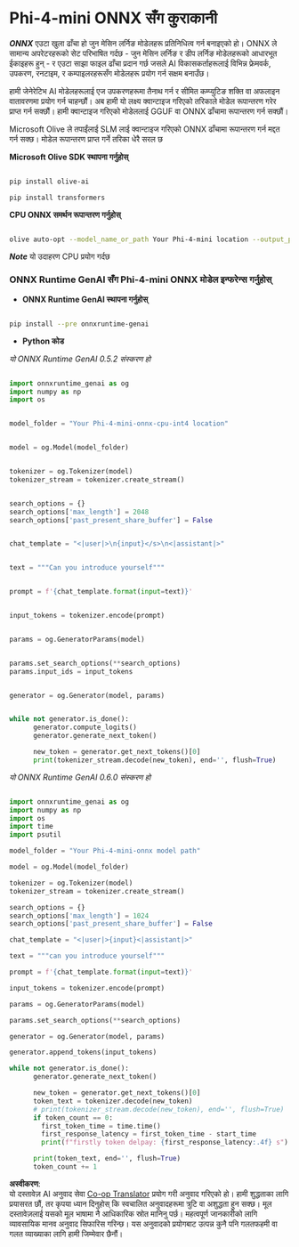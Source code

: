 <!--
CO_OP_TRANSLATOR_METADATA:
{
  "original_hash": "c98217bb3eff6c24e97b104b21632fd0",
  "translation_date": "2025-05-09T19:01:17+00:00",
  "source_file": "md/02.Application/01.TextAndChat/Phi4/ChatWithPhi4ONNX/README.md",
  "language_code": "ne"
}
-->
# **Phi-4-mini ONNX सँग कुराकानी**

***ONNX*** एउटा खुला ढाँचा हो जुन मेसिन लर्निङ मोडेलहरू प्रतिनिधित्व गर्न बनाइएको हो। ONNX ले सामान्य अपरेटरहरूको सेट परिभाषित गर्दछ - जुन मेसिन लर्निङ र डीप लर्निङ मोडेलहरूको आधारभूत ईकाइहरू हुन् - र एउटा साझा फाइल ढाँचा प्रदान गर्छ जसले AI विकासकर्ताहरूलाई विभिन्न फ्रेमवर्क, उपकरण, रनटाइम, र कम्पाइलरहरूसँग मोडेलहरू प्रयोग गर्न सक्षम बनाउँछ।

हामी जेनेरेटिभ AI मोडेलहरूलाई एज उपकरणहरूमा तैनाथ गर्न र सीमित कम्प्युटिङ शक्ति वा अफलाइन वातावरणमा प्रयोग गर्न चाहन्छौं। अब हामी यो लक्ष्य क्वान्टाइज गरिएको तरिकाले मोडेल रूपान्तरण गरेर प्राप्त गर्न सक्छौं। हामी क्वान्टाइज गरिएको मोडेललाई GGUF वा ONNX ढाँचामा रूपान्तरण गर्न सक्छौं।

Microsoft Olive ले तपाईंलाई SLM लाई क्वान्टाइज गरिएको ONNX ढाँचामा रूपान्तरण गर्न मद्दत गर्न सक्छ। मोडेल रूपान्तरण प्राप्त गर्ने तरिका धेरै सरल छ

**Microsoft Olive SDK स्थापना गर्नुहोस्**


```bash

pip install olive-ai

pip install transformers

```

**CPU ONNX समर्थन रूपान्तरण गर्नुहोस्**

```bash

olive auto-opt --model_name_or_path Your Phi-4-mini location --output_path Your onnx ouput location --device cpu --provider CPUExecutionProvider --precision int4 --use_model_builder --log_level 1

```

***Note*** यो उदाहरण CPU प्रयोग गर्दछ


### **ONNX Runtime GenAI सँग Phi-4-mini ONNX मोडेल इन्फरेन्स गर्नुहोस्**

- **ONNX Runtime GenAI स्थापना गर्नुहोस्**

```bash

pip install --pre onnxruntime-genai

```

- **Python कोड**

*यो ONNX Runtime GenAI 0.5.2 संस्करण हो*

```python

import onnxruntime_genai as og
import numpy as np
import os


model_folder = "Your Phi-4-mini-onnx-cpu-int4 location"


model = og.Model(model_folder)


tokenizer = og.Tokenizer(model)
tokenizer_stream = tokenizer.create_stream()


search_options = {}
search_options['max_length'] = 2048
search_options['past_present_share_buffer'] = False


chat_template = "<|user|>\n{input}</s>\n<|assistant|>"


text = """Can you introduce yourself"""


prompt = f'{chat_template.format(input=text)}'


input_tokens = tokenizer.encode(prompt)


params = og.GeneratorParams(model)


params.set_search_options(**search_options)
params.input_ids = input_tokens


generator = og.Generator(model, params)


while not generator.is_done():
      generator.compute_logits()
      generator.generate_next_token()

      new_token = generator.get_next_tokens()[0]
      print(tokenizer_stream.decode(new_token), end='', flush=True)

```


*यो ONNX Runtime GenAI 0.6.0 संस्करण हो*

```python

import onnxruntime_genai as og
import numpy as np
import os
import time
import psutil

model_folder = "Your Phi-4-mini-onnx model path"

model = og.Model(model_folder)

tokenizer = og.Tokenizer(model)
tokenizer_stream = tokenizer.create_stream()

search_options = {}
search_options['max_length'] = 1024
search_options['past_present_share_buffer'] = False

chat_template = "<|user|>{input}<|assistant|>"

text = """can you introduce yourself"""

prompt = f'{chat_template.format(input=text)}'

input_tokens = tokenizer.encode(prompt)

params = og.GeneratorParams(model)

params.set_search_options(**search_options)

generator = og.Generator(model, params)

generator.append_tokens(input_tokens)

while not generator.is_done():
      generator.generate_next_token()

      new_token = generator.get_next_tokens()[0]
      token_text = tokenizer.decode(new_token)
      # print(tokenizer_stream.decode(new_token), end='', flush=True)
      if token_count == 0:
        first_token_time = time.time()
        first_response_latency = first_token_time - start_time
        print(f"firstly token delpay: {first_response_latency:.4f} s")

      print(token_text, end='', flush=True)
      token_count += 1

```

**अस्वीकरण**:  
यो दस्तावेज़ AI अनुवाद सेवा [Co-op Translator](https://github.com/Azure/co-op-translator) प्रयोग गरी अनुवाद गरिएको हो। हामी शुद्धताका लागि प्रयासरत छौं, तर कृपया ध्यान दिनुहोस् कि स्वचालित अनुवादहरूमा त्रुटि वा अशुद्धता हुन सक्छ। मूल दस्तावेज़लाई यसको मूल भाषामा नै आधिकारिक स्रोत मानिनु पर्छ। महत्वपूर्ण जानकारीको लागि व्यावसायिक मानव अनुवाद सिफारिस गरिन्छ। यस अनुवादको प्रयोगबाट उत्पन्न कुनै पनि गलतफहमी वा गलत व्याख्याका लागि हामी जिम्मेवार छैनौं।
